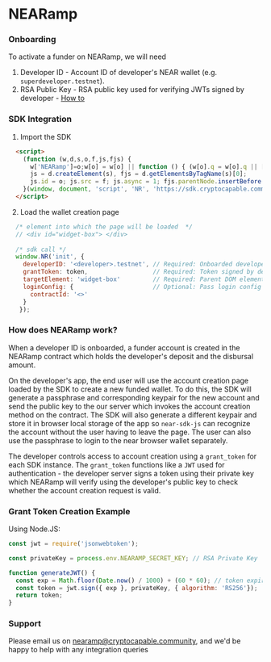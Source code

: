 # NEARamp

### Onboarding

To activate a funder on NEARamp, we will need

1. Developer ID - Account ID of developer's NEAR wallet (e.g. `superdeveloper.testnet`).
2. RSA Public Key - RSA public key used for verifying JWTs signed by developer - [How to](/keypair.md) 

### SDK Integration

1. Import the SDK

  ```html
    <script>
      (function (w,d,s,o,f,js,fjs) {
        w['NEARamp']=o;w[o] = w[o] || function () { (w[o].q = w[o].q || []).push(arguments) };
        js = d.createElement(s), fjs = d.getElementsByTagName(s)[0];
        js.id = o; js.src = f; js.async = 1; fjs.parentNode.insertBefore(js, fjs);
      }(window, document, 'script', 'NR', 'https://sdk.cryptocapable.community/nearamp.js'));
    </script>
  ```
  
2. Load the wallet creation page

  ```js
    /* element into which the page will be loaded  */ 
    // <div id="widget-box"> </div>
    
    /* sdk call */
    window.NR('init', {
      developerID: '<developer>.testnet', // Required: Onboarded developer id
      grantToken: token,                  // Required: Token signed by developer private key
      targetElement: 'widget-box'         // Required: Parent DOM element for sdk instance
      loginConfig: {                      // Optional: Pass login config authenticate the newly created NEAR account into the app
        contractId: '<>'                                                      
      }
     });
  ```

### How does NEARamp work?

When a developer ID is onboarded, a funder account is created in the NEARamp contract which holds the developer's deposit and the disbursal amount.

On the developer's app, the end user will use the account creation page loaded by the SDK to create a new funded wallet. To do this, the SDK will generate a passphrase and corresponding keypair for the new account and send the public key to the our server which invokes the account creation method on the contract. The SDK will also generate a different keypair and store it in browser local storage of the app so `near-sdk-js` can recognize the account without the user having to leave the page. The user can also use the passphrase to login to the near browser wallet separately.

The developer controls access to account creation using a `grant_token` for each SDK instance. The `grant_token` functions like a `JWT` used for authentication - the developer server signs a token using their private key which NEARamp will verify using the developer's public key to check whether the account creation request is valid.     

### Grant Token Creation Example

Using Node.JS: 

```js
const jwt = require('jsonwebtoken');

const privateKey = process.env.NEARAMP_SECRET_KEY; // RSA Private Key

function generateJWT() {
  const exp = Math.floor(Date.now() / 1000) + (60 * 60); // token expiry window
  const token = jwt.sign({ exp }, privateKey, { algorithm: 'RS256'});
  return token;
}
```

### Support

Please email us on nearamp@cryptocapable.community, and we'd be happy to help with any integration queries
